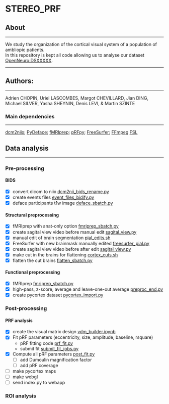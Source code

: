 # STEREO_PRF
## About
---
We study the organization of the cortical visual system of a population of ambliopic patients.</br>
In this repository is kept all code allowing us to analyse our dataset [OpenNeuro:DSXXXXX](https://openneuro.org/datasets/dsXXXX).</br>

---
## Authors: 
---
Adrien CHOPIN, Uriel LASCOMBES, Margot CHEVILLARD, Jian DING, Michael SILVER, Yasha SHEYNIN, Denis LEVI, & Martin SZINTE

### Main dependencies
---
[dcm2niix](https://github.com/rordenlab/dcm2niix); 
[PyDeface](https://github.com/poldracklab/pydeface); 
[fMRIprep](https://fmriprep.org/en/stable/); 
[pRFpy](https://github.com/VU-Cog-Sci/prfpy); 
[FreeSurfer](https://surfer.nmr.mgh.harvard.edu/);
[FFmpeg](https://ffmpeg.org/)
[FSL](https://fsl.fmrib.ox.ac.uk)
</br>


## Data analysis
---

### Pre-processing

#### BIDS
- [x] convert dicom to niix [dcm2nii_bids_rename.py](analysis_code/preproc/bids/dcm2nii_bids_rename.py)
- [x] create events files [event_files_bidify.py](analysis_code/preproc/bids/event_files_bidify.py)
- [x] deface participants t1w image [deface_sbatch.py](analysis_code/preproc/bids/deface_sbatch.py)

#### Structural preprocessing
- [x] fMRIprep with anat-only option [fmriprep_sbatch.py](analysis_code/preproc/functional/fmriprep_sbatch.py)
- [x] create sagital view video before manual edit [sagital_view.py](analysis_code/preproc/anatomical/sagital_view.py)
- [x] manual edit of brain segmentation [pial_edits.sh](analysis_code/preproc/anatomical/pial_edits.sh)
- [x] FreeSurfer with new brainmask manually edited [freesurfer_pial.py](analysis_code/preproc/anatomical/freesurfer_pial.py)
- [x] create sagital view video before after edit [sagital_view.py](analysis_code/preproc/anatomical/sagital_view.py)
- [x] make cut in the brains for flattening [cortex_cuts.sh](analysis_code/preproc/anatomical/cortex_cuts.sh)
- [x] flatten the cut brains [flatten_sbatch.py](analysis_code/preproc/anatomical/flatten_sbatch.py)

#### Functional preprocessing
- [x] fMRIprep [fmriprep_sbatch.py](analysis_code/preproc/functional/fmriprep_sbatch.py)
- [x] high-pass, z-score, average and leave-one-out average [preproc_end.py](analysis_code/preproc/functional/preproc_end.py)
- [x] create pycortex dataset [pycortex_import.py](analysis_code/preproc/functional/pycortex_import.py)

### Post-processing

#### PRF analysis
- [x] create the visual matrix design [vdm_builder.ipynb](analysis_code/postproc/prf/fit/vdm_builder.ipynb)
- [x] Fit pRF parameters (eccentricity, size, amplitude, baseline, rsquare)
  - pRF fitting code [prf_fit.py](analysis_code/postproc/prf/fit/prf_fit.py)
  - submit fit [submit_fit_jobs.py](analysis_code/postproc/prf/fit/submit_fit_jobs.py)
- [x] Compute all pRF parameters [post_fit.py](analysis_code/postproc/prf/post_fit/post_fit.py)
    - [ ] add Dumoulin magnification factor
    - [ ] add pRF coverage
- [ ] make pycortex maps
- [ ] make webgl
- [ ] send index.py to webapp

### ROI analysis